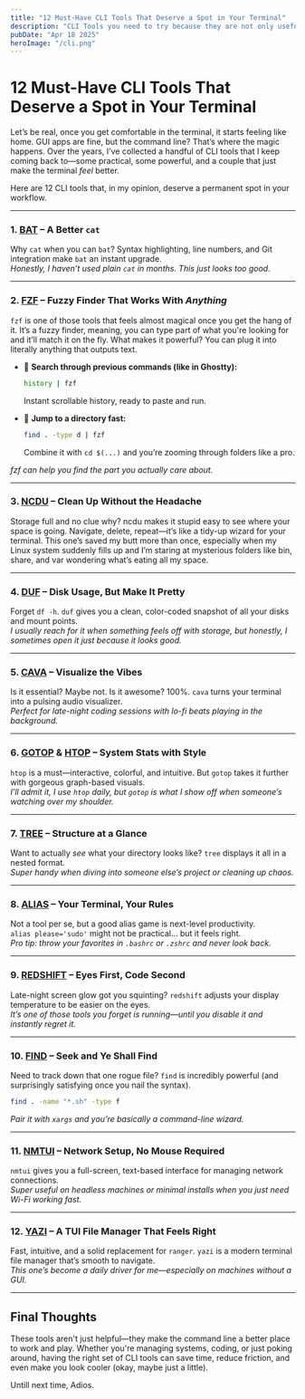 ```yaml
---
title: "12 Must-Have CLI Tools That Deserve a Spot in Your Terminal"
description: "CLI Tools you need to try because they are not only useful but eye candy aswell."
pubDate: "Apr 18 2025"
heroImage: "/cli.png"
---
```


# 12 Must-Have CLI Tools That Deserve a Spot in Your Terminal

Let’s be real, once you get comfortable in the terminal, it starts feeling like home. GUI apps are fine, but the command line? That’s where the magic happens. Over the years, I’ve collected a handful of CLI tools that I keep coming back to—some practical, some powerful, and a couple that just make the terminal _feel_ better.

Here are 12 CLI tools that, in my opinion, deserve a permanent spot in your workflow.

---

### 1. [**BAT**](https://github.com/sharkdp/bat) – A Better `cat`

Why `cat` when you can `bat`? Syntax highlighting, line numbers, and Git integration make `bat` an instant upgrade.  
_Honestly, I haven’t used plain `cat` in months. This just looks too good._

---

### 2. [**FZF**](https://github.com/junegunn/fzf) – Fuzzy Finder That Works With _Anything_

`fzf` is one of those tools that feels almost magical once you get the hang of it. It’s a fuzzy finder, meaning, you can type part of what you're looking for and it’ll match it on the fly. What makes it powerful? You can plug it into literally anything that outputs text.

- 🔁 **Search through previous commands (like in Ghostty):**

  ```bash
  history | fzf
  ```

  Instant scrollable history, ready to paste and run.

- 📁 **Jump to a directory fast:**
  ```bash
  find . -type d | fzf
  ```
  Combine it with `cd $(...)` and you’re zooming through folders like a pro.

_fzf can help you find the part you actually care about._

---

### 3. [**NCDU**](https://dev.yorhel.nl/ncdu) – Clean Up Without the Headache

Storage full and no clue why? ncdu makes it stupid easy to see where your space is going. Navigate, delete, repeat—it’s like a tidy-up wizard for your terminal.
This one’s saved my butt more than once, especially when my Linux system suddenly fills up and I’m staring at mysterious folders like bin, share, and var wondering what’s eating all my space.

---

### 4. [**DUF**](https://github.com/muesli/duf) – Disk Usage, But Make It Pretty

Forget `df -h`. `duf` gives you a clean, color-coded snapshot of all your disks and mount points.  
_I usually reach for it when something feels off with storage, but honestly, I sometimes open it just because it looks good._

---

### 5. [**CAVA**](https://github.com/karlstav/cava) – Visualize the Vibes

Is it essential? Maybe not. Is it awesome? 100%. `cava` turns your terminal into a pulsing audio visualizer.  
_Perfect for late-night coding sessions with lo-fi beats playing in the background._

---

### 6. [**GOTOP**](https://github.com/xxxserxxx/gotop) & [**HTOP**](https://htop.dev/) – System Stats with Style

`htop` is a must—interactive, colorful, and intuitive. But `gotop` takes it further with gorgeous graph-based visuals.  
_I’ll admit it, I use `htop` daily, but `gotop` is what I show off when someone’s watching over my shoulder._

---

### 7. [**TREE**](https://github.com/Old-Man-Programmer/tree) – Structure at a Glance

Want to actually _see_ what your directory looks like? `tree` displays it all in a nested format.  
_Super handy when diving into someone else’s project or cleaning up chaos._

---

### 8. [**ALIAS**](https://opensource.com/article/19/7/bash-aliases) – Your Terminal, Your Rules

Not a tool per se, but a good alias game is next-level productivity.  
`alias please='sudo'` might not be practical… but it feels right.  
_Pro tip: throw your favorites in `.bashrc` or `.zshrc` and never look back._

---

### 9. [**REDSHIFT**](http://jonls.dk/redshift/) – Eyes First, Code Second

Late-night screen glow got you squinting? `redshift` adjusts your display temperature to be easier on the eyes.  
_It’s one of those tools you forget is running—until you disable it and instantly regret it._

---

### 10. [**FIND**](https://man7.org/linux/man-pages/man1/find.1.html) – Seek and Ye Shall Find

Need to track down that one rogue file? `find` is incredibly powerful (and surprisingly satisfying once you nail the syntax).

```bash
find . -name "*.sh" -type f
```

_Pair it with `xargs` and you’re basically a command-line wizard._

---

### 11. [**NMTUI**](https://linux.die.net/man/1/nmtui) – Network Setup, No Mouse Required

`nmtui` gives you a full-screen, text-based interface for managing network connections.  
_Super useful on headless machines or minimal installs when you just need Wi-Fi working fast._

---

### 12. [**YAZI**](https://github.com/sxyazi/yazi) – A TUI File Manager That Feels Right

Fast, intuitive, and a solid replacement for `ranger`. `yazi` is a modern terminal file manager that’s smooth to navigate.  
_This one’s become a daily driver for me—especially on machines without a GUI._

---

## Final Thoughts

These tools aren't just helpful—they make the command line a better place to work and play. Whether you're managing systems, coding, or just poking around, having the right set of CLI tools can save time, reduce friction, and even make you look cooler (okay, maybe just a little).

Untill next time, Adios.
